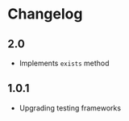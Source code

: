 Changelog
=========

2.0
---

* Implements `exists` method

1.0.1
-----
* Upgrading testing frameworks
